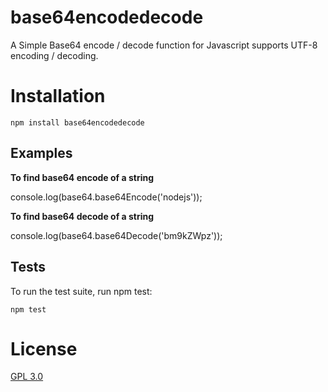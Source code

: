 # base64encodedecode

A Simple Base64 encode / decode function for Javascript supports UTF-8 encoding / decoding.

# Installation
	npm install base64encodedecode
	
## Examples  

**To find base64 encode of a string** 

console.log(base64.base64Encode('nodejs'));

**To find base64 decode of a string**

console.log(base64.base64Decode('bm9kZWpz'));

## Tests

To run the test suite, run npm test:

	npm test


# License
[GPL 3.0](http://www.gnu.org/licenses/gpl-3.0.en.html)